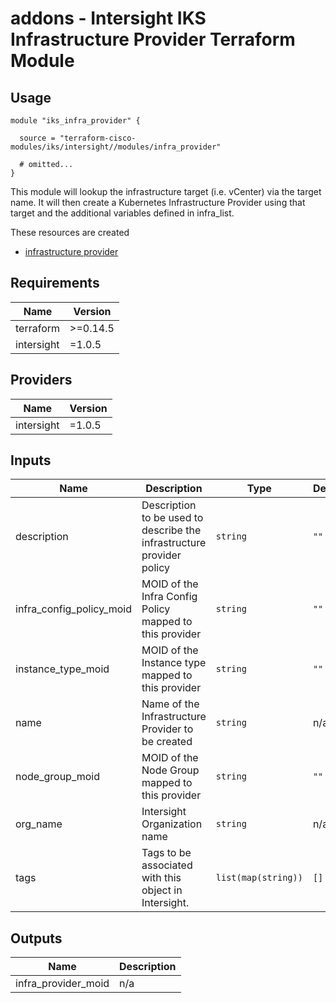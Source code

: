 # addons - Intersight IKS Infrastructure Provider Terraform Module

## Usage

```hcl
module "iks_infra_provider" {

  source = "terraform-cisco-modules/iks/intersight//modules/infra_provider"

  # omitted...
}
```

This module will lookup the infrastructure target (i.e. vCenter) via the target name.  It will then create a Kubernetes Infrastructure Provider using that target and the additional variables defined in infra_list.


These resources are created
* [infrastructure provider](https://registry.terraform.io/providers/CiscoDevNet/intersight/latest/docs/resources/kubernetes_virtual_machine_infrastructure_provider)



<!-- BEGINNING OF PRE-COMMIT-TERRAFORM DOCS HOOK -->
## Requirements

| Name | Version |
|------|---------|
| terraform | >=0.14.5 |
| intersight | =1.0.5 |

## Providers

| Name | Version |
|------|---------|
| intersight | =1.0.5 |

## Inputs

| Name | Description | Type | Default | Required |
|------|-------------|------|---------|:--------:|
| description | Description to be used to describe the infrastructure provider policy | `string` | `""` | no |
| infra\_config\_policy\_moid | MOID of the Infra Config Policy mapped to this provider | `string` | `""` | no |
| instance\_type\_moid | MOID of the Instance type mapped to this provider | `string` | `""` | no |
| name | Name of the Infrastructure Provider to be created | `string` | n/a | yes |
| node\_group\_moid | MOID of the Node Group mapped to this provider | `string` | `""` | no |
| org\_name | Intersight Organization name | `string` | n/a | yes |
| tags | Tags to be associated with this object in Intersight. | `list(map(string))` | `[]` | no |

## Outputs

| Name | Description |
|------|-------------|
| infra\_provider\_moid | n/a |

<!-- END OF PRE-COMMIT-TERRAFORM DOCS HOOK -->